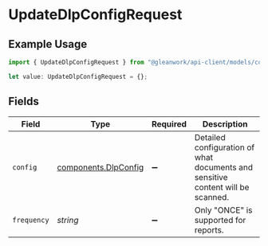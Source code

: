 # UpdateDlpConfigRequest

## Example Usage

```typescript
import { UpdateDlpConfigRequest } from "@gleanwork/api-client/models/components";

let value: UpdateDlpConfigRequest = {};
```

## Fields

| Field                                                                           | Type                                                                            | Required                                                                        | Description                                                                     |
| ------------------------------------------------------------------------------- | ------------------------------------------------------------------------------- | ------------------------------------------------------------------------------- | ------------------------------------------------------------------------------- |
| `config`                                                                        | [components.DlpConfig](../../models/components/dlpconfig.md)                    | :heavy_minus_sign:                                                              | Detailed configuration of what documents and sensitive content will be scanned. |
| `frequency`                                                                     | *string*                                                                        | :heavy_minus_sign:                                                              | Only "ONCE" is supported for reports.                                           |